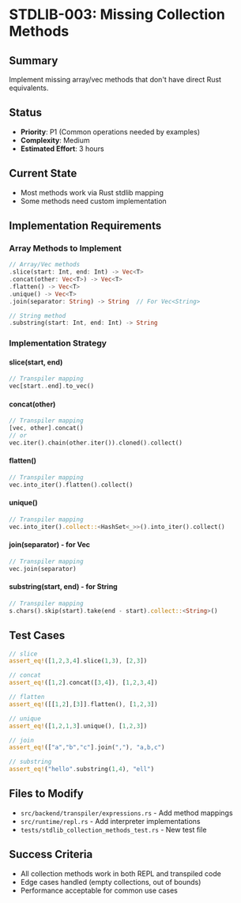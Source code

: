 # STDLIB-003: Missing Collection Methods

## Summary
Implement missing array/vec methods that don't have direct Rust equivalents.

## Status
- **Priority**: P1 (Common operations needed by examples)
- **Complexity**: Medium
- **Estimated Effort**: 3 hours

## Current State
- Most methods work via Rust stdlib mapping
- Some methods need custom implementation

## Implementation Requirements

### Array Methods to Implement
```rust
// Array/Vec methods
.slice(start: Int, end: Int) -> Vec<T>
.concat(other: Vec<T>) -> Vec<T>  
.flatten() -> Vec<T>
.unique() -> Vec<T>
.join(separator: String) -> String  // For Vec<String>

// String method
.substring(start: Int, end: Int) -> String
```

### Implementation Strategy

#### slice(start, end)
```rust
// Transpiler mapping
vec[start..end].to_vec()
```

#### concat(other)
```rust
// Transpiler mapping
[vec, other].concat()
// or
vec.iter().chain(other.iter()).cloned().collect()
```

#### flatten()
```rust
// Transpiler mapping
vec.into_iter().flatten().collect()
```

#### unique()
```rust
// Transpiler mapping
vec.into_iter().collect::<HashSet<_>>().into_iter().collect()
```

#### join(separator) - for Vec<String>
```rust
// Transpiler mapping
vec.join(separator)
```

#### substring(start, end) - for String
```rust
// Transpiler mapping
s.chars().skip(start).take(end - start).collect::<String>()
```

## Test Cases
```rust
// slice
assert_eq!([1,2,3,4].slice(1,3), [2,3])

// concat  
assert_eq!([1,2].concat([3,4]), [1,2,3,4])

// flatten
assert_eq!([[1,2],[3]].flatten(), [1,2,3])

// unique
assert_eq!([1,2,1,3].unique(), [1,2,3])

// join
assert_eq!(["a","b","c"].join(","), "a,b,c")

// substring
assert_eq!("hello".substring(1,4), "ell")
```

## Files to Modify
- `src/backend/transpiler/expressions.rs` - Add method mappings
- `src/runtime/repl.rs` - Add interpreter implementations
- `tests/stdlib_collection_methods_test.rs` - New test file

## Success Criteria
- All collection methods work in both REPL and transpiled code
- Edge cases handled (empty collections, out of bounds)
- Performance acceptable for common use cases